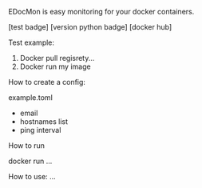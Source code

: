 EDocMon is easy monitoring for your docker containers.

[test badge]
[version python badge]
[docker hub]

Test example:
1. Docker pull regisrety...
2. Docker run my image

How to create a config:

example.toml
- email
- hostnames list
- ping interval

How to run

docker run ...

How to use:
...

